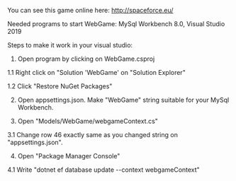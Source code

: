 You can see this game online here: http://spaceforce.eu/

Needed programs to start WebGame: MySql Workbench 8.0, Visual Studio 2019

Steps to make it work in your visual studio:

1. Open program by clicking on WebGame.csproj

1.1 Right click on "Solution 'WebGame' on "Solution Explorer"

1.2 Click "Restore NuGet Packages"

2. Open appsettings.json. Make "WebGame" string suitable for your MySql Workbench.

3. Open "Models/WebGame/webgameContext.cs"

3.1 Change row 46 exactly same as you changed string on "appsettings.json".

4. Open "Package Manager Console" 

4.1 Write "dotnet ef database update --context webgameContext"
